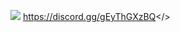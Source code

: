 ![](https://cdn.discordapp.com/attachments/1127744068693282877/1129894232912560219/MOTD-MORDHAU.png)
                                                                       <a id="LINK">https://discord.gg/gEyThGXzBQ</>
